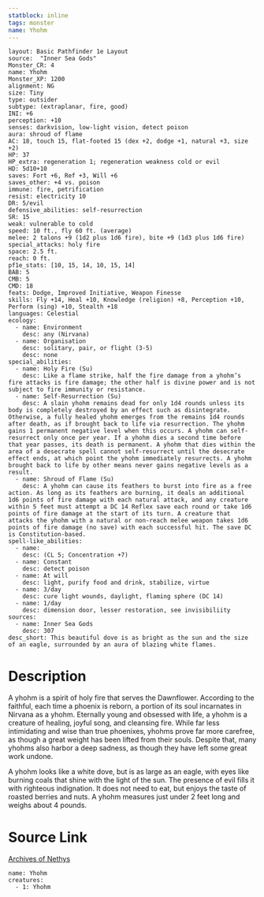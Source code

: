```yaml
---
statblock: inline
tags: monster
name: Yhohm
---
```

```statblock
layout: Basic Pathfinder 1e Layout
source:  "Inner Sea Gods"
Monster_CR: 4
name: Yhohm
Monster_XP: 1200
alignment: NG
size: Tiny
type: outsider
subtype: (extraplanar, fire, good)
INI: +6
perception: +10
senses: darkvision, low-light vision, detect poison
aura: shroud of flame
AC: 18, touch 15, flat-footed 15 (dex +2, dodge +1, natural +3, size +2)
HP: 37
HP_extra: regeneration 1; regeneration weakness cold or evil
HD: 5d10+10
saves: Fort +6, Ref +3, Will +6
saves_other: +4 vs. poison
immune: fire, petrification
resist: electricity 10
DR: 5/evil
defensive_abilities: self-resurrection
SR: 15
weak: vulnerable to cold
speed: 10 ft., fly 60 ft. (average)
melee: 2 talons +9 (1d2 plus 1d6 fire), bite +9 (1d3 plus 1d6 fire)
special_attacks: holy fire
space: 2.5 ft.
reach: 0 ft.
pf1e_stats: [10, 15, 14, 10, 15, 14]
BAB: 5
CMB: 5
CMD: 18
feats: Dodge, Improved Initiative, Weapon Finesse
skills: Fly +14, Heal +10, Knowledge (religion) +8, Perception +10, Perform (sing) +10, Stealth +18
languages: Celestial
ecology:
  - name: Environment
    desc: any (Nirvana)
  - name: Organisation
    desc: solitary, pair, or flight (3-5)
    desc: none
special_abilities:
  - name: Holy Fire (Su)
    desc: Like a flame strike, half the fire damage from a yhohm’s fire attacks is fire damage; the other half is divine power and is not subject to fire immunity or resistance.
  - name: Self-Resurrection (Su)
    desc: A slain yhohm remains dead for only 1d4 rounds unless its body is completely destroyed by an effect such as disintegrate. Otherwise, a fully healed yhohm emerges from the remains 1d4 rounds after death, as if brought back to life via resurrection. The yhohm gains 1 permanent negative level when this occurs. A yhohm can self-resurrect only once per year. If a yhohm dies a second time before that year passes, its death is permanent. A yhohm that dies within the area of a desecrate spell cannot self-resurrect until the desecrate effect ends, at which point the yhohm immediately resurrects. A yhohm brought back to life by other means never gains negative levels as a result.
  - name: Shroud of Flame (Su)
    desc: A yhohm can cause its feathers to burst into fire as a free action. As long as its feathers are burning, it deals an additional 1d6 points of fire damage with each natural attack, and any creature within 5 feet must attempt a DC 14 Reflex save each round or take 1d6 points of fire damage at the start of its turn. A creature that attacks the yhohm with a natural or non-reach melee weapon takes 1d6 points of fire damage (no save) with each successful hit. The save DC is Constitution-based.
spell-like_abilities:
  - name:
    desc: (CL 5; Concentration +7)
  - name: Constant
    desc: detect poison
  - name: At will
    desc: light, purify food and drink, stabilize, virtue
  - name: 3/day
    desc: cure light wounds, daylight, flaming sphere (DC 14)
  - name: 1/day
    desc: dimension door, lesser restoration, see invisibiliity
sources:
  - name: Inner Sea Gods
    desc: 307
desc_short: This beautiful dove is as bright as the sun and the size of an eagle, surrounded by an aura of blazing white flames.
```
# Description
A yhohm is a spirit of holy fire that serves the Dawnflower. According to the faithful, each time a phoenix is reborn, a portion of its soul incarnates in Nirvana as a yhohm. Eternally young and obsessed with life, a yhohm is a creature of healing, joyful song, and cleansing fire. While far less intimidating and wise than true phoenixes, yhohms prove far more carefree, as though a great weight has been lifted from their souls. Despite that, many yhohms also harbor a deep sadness, as though they have left some great work undone.

A yhohm looks like a white dove, but is as large as an eagle, with eyes like burning coals that shine with the light of the sun. The presence of evil fills it with righteous indignation. It does not need to eat, but enjoys the taste of roasted berries and nuts. A yhohm measures just under 2 feet long and weighs about 4 pounds.
# Source Link
[Archives of Nethys](https://aonprd.com/MonsterDisplay.aspx?ItemName=Yhohm)
```encounter-table
name: Yhohm
creatures:
  - 1: Yhohm
```
